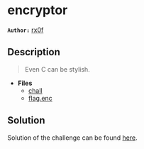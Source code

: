 # encryptor

**`Author:`** [rx0f](https://github.com/rx0f/)

## Description

> Even C can be stylish.  






- **Files** 
 	- [chall](./challenge/chall)
	- [flag.enc](./challenge/flag.enc)  





## Solution
Solution of the challenge can be found [here](solution/).
